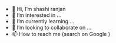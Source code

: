 - 👋 Hi, I’m shashi ranjan
- 👀 I’m interested in ...
- 🌱 I’m currently learning ...
- 💞️ I’m looking to collaborate on ...
- 📫 How to reach me (search on Google <thesrprofile> )

<!---
thesrprofile/thesrprofile is a ✨ special ✨ repository because its `README.md` (this file) appears on your GitHub profile.
You can click the Preview link to take a look at your changes.
--->
